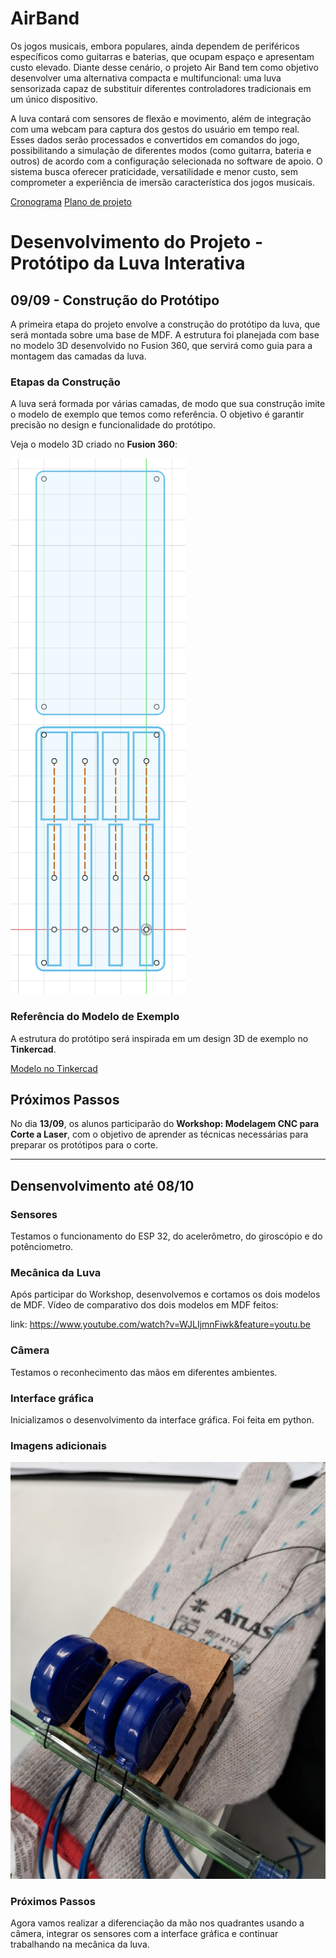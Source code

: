 # AirBand
Os jogos musicais, embora populares, ainda dependem de periféricos específicos como guitarras e baterias, que ocupam espaço e apresentam custo elevado. Diante desse cenário, o projeto Air Band tem como objetivo desenvolver uma alternativa compacta e multifuncional: uma luva sensorizada capaz de substituir diferentes controladores tradicionais em um único dispositivo.

A luva contará com sensores de flexão e movimento, além de integração com uma webcam para captura dos gestos do usuário em tempo real. Esses dados serão processados e convertidos em comandos do jogo, possibilitando a simulação de diferentes modos (como guitarra, bateria e outros) de acordo com a configuração selecionada no software de apoio. O sistema busca oferecer praticidade, versatilidade e menor custo, sem comprometer a experiência de imersão característica dos jogos musicais.


[Cronograma](https://docs.google.com/spreadsheets/d/1t47Ufq2zki0159EHYryou9m896qojC0YicFVhhZcW6Q/edit?usp=sharing)
[Plano de projeto](imgs/PP_AirBand.pdf)
# Desenvolvimento do Projeto - Protótipo da Luva Interativa

## 09/09 - Construção do Protótipo

A primeira etapa do projeto envolve a construção do protótipo da luva, que será montada sobre uma base de MDF. A estrutura foi planejada com base no modelo 3D desenvolvido no Fusion 360, que servirá como guia para a montagem das camadas da luva.

### Etapas da Construção

A luva será formada por várias camadas, de modo que sua construção imite o modelo de exemplo que temos como referência. O objetivo é garantir precisão no design e funcionalidade do protótipo. 

Veja o modelo 3D criado no **Fusion 360**:

![Protótipo Fusion](imgs/fusion.png)

### Referência do Modelo de Exemplo

A estrutura do protótipo será inspirada em um design 3D de exemplo no **Tinkercad**.

[Modelo no Tinkercad](https://www.tinkercad.com/things/4D4zS8COB8K-shiny-kup-fyyran/edit?returnTo=https%3A%2F%2Fwww.tinkercad.com%2Fdashboard&sharecode=UVHHCoMKiPKIRVZKPQqXZzOaWMGkzx-22mJVrR5R0As)

## Próximos Passos

No dia **13/09**, os alunos participarão do **Workshop: Modelagem CNC para Corte a Laser**, com o objetivo de aprender as técnicas necessárias para preparar os protótipos para o corte.

---
## Densenvolvimento até 08/10

### Sensores
Testamos o funcionamento do ESP 32, do acelerômetro, do giroscópio e do potênciometro. 

### Mecânica da Luva
Após participar do Workshop, desenvolvemos e cortamos os dois modelos de MDF.
Vídeo de comparativo dos dois modelos em MDF feitos:

link: https://www.youtube.com/watch?v=WJLIjmnFiwk&feature=youtu.be

### Câmera
Testamos o reconhecimento das mãos em diferentes ambientes.

### Interface gráfica 
Inicializamos o desenvolvimento da interface gráfica. Foi feita em python.  


### Imagens adicionais
![Imagem da luva atual](imgs/luva.jpeg)

### Próximos Passos
Agora vamos realizar a diferenciação da mão nos quadrantes usando a câmera, integrar os sensores com a interface gráfica e continuar trabalhando na mecânica da luva.






